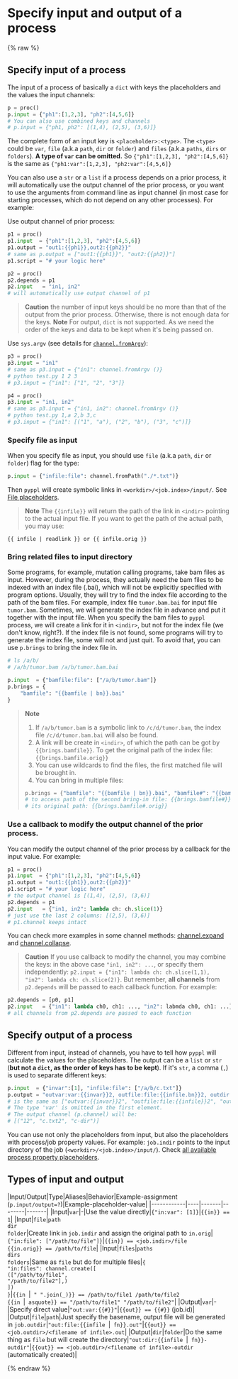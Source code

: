 # Specify input and output of a process
<!-- toc -->

{% raw %}
## Specify input of a process

The input of a process of basically a `dict` with keys the placeholders and the values the input channels:

```python
p = proc()
p.input = {"ph1":[1,2,3], "ph2":[4,5,6]}
# You can also use combined keys and channels
# p.input = {"ph1, ph2": [(1,4), (2,5), (3,6)]}
```

The complete form of an input key is `<placeholder>:<type>`. The `<type>` could be `var`, `file` (a.k.a `path`, `dir` or `folder`) and `files` (a.k.a `paths`, `dirs` or `folders`). **A type of `var` can be omitted.** So `{"ph1":[1,2,3], "ph2":[4,5,6]}` is the same as `{"ph1:var":[1,2,3], "ph2:var":[4,5,6]}`

You can also use a `str` or a `list` if a process depends on a prior process, it will automatically use the output channel of the prior process, or you want to use the arguments from command line as input channel (in most case for starting processes, which do not depend on any other processes). For example:

Use output channel of prior process:
```python
p1 = proc()
p1.input  = {"ph1":[1,2,3], "ph2":[4,5,6]}
p1.output = "out1:{{ph1}},out2:{{ph2}}"
# same as p.output = ["out1:{{ph1}}", "out2:{{ph2}}"]
p1.script = "# your logic here"

p2 = proc()
p2.depends = p1
p2.input   = "in1, in2"  
# will automatically use output channel of p1
```
> **Caution** the number of input keys should be no more than that of the output from the prior process. Otherwise, there is not enough data for the keys.
> **Note** For output, `dict` is not supported. As we need the order of the keys and data to be kept when it's being passed on.

Use `sys.argv` (see details for [`channel.fromArgv`](https://pwwang.gitbooks.io/pyppl/content/channels.html#initialize-a-channel)):
```python
p3 = proc()
p3.input = "in1"
# same as p3.input = {"in1": channel.fromArgv ()}
# python test.py 1 2 3
# p3.input = {"in1": ["1", "2", "3"]}

p4 = proc()
p3.input = "in1, in2"
# same as p3.input = {"in1, in2": channel.fromArgv ()}
# python test.py 1,a 2,b 3,c
# p3.input = {"in1": [("1", "a"), ("2", "b"), ("3", "c")]}
```

### Specify file as input
When you specify file as input, you should use `file` (a.k.a `path`, `dir` or `folder`) flag for the type: 
```python
p.input = {"infile:file": channel.fromPath("./*.txt")}
```
Then `pyppl` will create symbolic links in `<workdir>/<job.index>/input/`. See [File placeholders](https://pwwang.gitbooks.io/pyppl/placeholders.html#file-placeholders).

> **Note** The `{{infile}}`
 will return the path of the link in `<indir>` pointing to the actual input file. If you want to get the path of the actual path, you may use: 
```
{{ infile | readlink }} or {{ infile.orig }}
```


### Bring related files to input directory
Some programs, for example, mutation calling programs, take bam files as input. However, during the process, they actually need the bam files to be indexed with an index file (.bai), which will not be explicitly specified with program options. Usually, they will try to find the index file according to the path of the bam files. For example, index file `tumor.bam.bai` for input file `tumor.bam`. Sometimes, we will generate the index file in advance and put it together with the input file. When you specify the bam files to `pyppl` process, we will create a link for it in `<indir>`, but not for the index file (we don't know, right?). If the index file is not found, some programs will try to generate the index file, some will not and just quit. To avoid that, you can use `p.brings` to bring the index file in.
```python
# ls /a/b/
# /a/b/tumor.bam /a/b/tumor.bam.bai

p.input  = {"bamfile:file": ["/a/b/tumor.bam"]}
p.brings = {
	"bamfile": "{{bamfile | bn}}.bai"
}
```

> **Note** 
> 1. If `/a/b/tumor.bam` is a symbolic link to `/c/d/tumor.bam`, the index file `/c/d/tumor.bam.bai` will also be found.
> 2. A link will be create in `<indir>`, of which the path can be got by `{{brings.bamfile}}`. To get the original path of the index file: `{{brings.bamfile.orig}}`
> 3. You can use wildcards to find the files, the first matched file will be brought in.
> 4. You can bring in multiple files:
> ```python
> p.brings = {"bamfile": "{{bamfile | bn}}.bai", "bamfile#": "{{bamfile | bn}}.bai2"}
> # to access path of the second bring-in file: {{brings.bamfile#}}
> # its original path: {{brings.bamfile#.orig}}
> ```

### Use a callback to modify the output channel of the prior process.
You can modify the output channel of the prior process by a callback for the input value. For example:
```python
p1 = proc()
p1.input  = {"ph1":[1,2,3], "ph2":[4,5,6]}
p1.output = "out1:{{ph1}},out2:{{ph2}}"
p1.script = "# your logic here"
# the output channel is [(1,4), (2,5), (3,6)]
p2.depends = p1
p2.input   = {"in1, in2": lambda ch: ch.slice(1)}  
# just use the last 2 columns: [(2,5), (3,6)]
# p1.channel keeps intact
```
You can check more examples in some channel methods: [channel.expand](https://pwwang.gitbooks.io/pyppl/channels.html#expand-a-channel-by-directory) and [channel.collapse](https://pwwang.gitbooks.io/pyppl/channels.html#collapse-a-channel-by-files-in-a-common-ancestor-directory).

> **Caution** If you use callback to modify the channel, you may combine the keys: in the above case `"in1, in2": ...`, or specify them independently: `p2.input = {"in1": lambda ch: ch.slice(1,1), "in2": lambda ch: ch.slice(2)}`. But remember, **all channels** from `p2.depends` will be passed to each callback function. For example:
```python
p2.depends = [p0, p1]
p2.input   = {"in1": lambda ch0, ch1: ..., "in2": labmda ch0, ch1: ...}
# all channels from p2.depends are passed to each function
```

## Specify output of a process
Different from input, instead of channels, you have to tell how `pyppl` will calculate the values for the placeholders. The output can be a `list` or `str` (**but not a `dict`, as the order of keys has to be kept**). If it's `str`, a comma (`,`) is used to separate different keys:
```python
p.input  = {"invar":[1], "infile:file": ["/a/b/c.txt"]}
p.output = "outvar:var:{{invar}}2, outfile:file:{{infile.bn}}2, outdir:dir:{{indir.fn}}-dir"
# is the same as ["outvar:{{invar}}2", "outfile:file:{{infile}}2", "outdir:dir:{{indir}}2"]
# The type 'var' is omitted in the first element.
# The output channel (p.channel) will be:
# [("12", "c.txt2", "c-dir")]
```
You can use not only the placeholders from input, but also the placeholders with process/job property values. For example: `job.indir` points to the input directory of the job (`<workdir>/<job.index>/input/`). Check [all available process property placeholders](https://pwwang.gitbooks.io/pyppl/placeholders.html#proc-property-placeholders).

## Types of input and output
|Input/Output|Type|Aliases|Behavior|Example-assignment (`p.input/output=?`)|Example-placeholder-value|
|------------|----|-------|--------|-------|
|Input|`var`|-|Use the value directly|`{"in:var": [1]}`|`{{in}} == 1`|
|Input|`file`|`path`<br />`dir`<br />`folder`|Create link in `job.indir` and assign the original path to `in.orig`|`{"in:file": ["/path/to/file"]}`|`{{in}} == <job.indir>/file`<br />`{{in.orig}} == /path/to/file`|
|Input|`files`|`paths`<br />`dirs`<br />`folders`|Same as `file` but do for multiple files|`{`<br />`"in:files": channel.create([`<br />`(["/path/to/file1", `<br />`"/path/to/file2"],)`<br />`])`<br />`}`|`{{in `&#124;` " ".join(_)}} == /path/to/file1 /path/to/file2`<br />`{{in `&#124;` asquote}} == "/path/to/file1" "/path/to/file2"`|
|Output|`var`|-|Specify direct value|`"out:var:{{#}}"`|`{{out}} == {{#}}` (job.id)|
|Output|`file`|`path`|Just specify the basename, output file will be generated in `job.outdir`|`"out:file:{{infile `&#124;` fn}}.out"`|`{{out}} == <job.outdir>/<filename of infile>.out`|
|Output|`dir`|`folder`|Do the same thing as `file` but will create the directory|`"out:dir:{{infile `&#124;` fn}}-outdir"`|`{{out}} == <job.outdir>/<filename of infile>-outdir` <br />(automatically created)|


{% endraw %}

